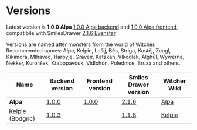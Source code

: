# Versions

Latest version is **1.0.0 Alpa** [1.0.0 Alpa backend](https://github.com/privrja/thesis/releases/tag/1.0.0) and [1.0.0 Alpa frontend](https://github.com/privrja/thesis-frontend-react/releases/tag/1.0.0), compatibile with SmilesDrawer [2.1.6 Evenstar](https://github.com/privrja/smilesDrawer/releases/tag/2.1.6)

Versions are named after monsters from the world of Witcher.
Recommended names: ~~Alpa~~, ~~Kelpie~~, Lešij, Běs, Striga, Kostěj, Zeugl, Kikimora, Mlhavec, Harpyje, Graveir, Katakan, Vlkodlak, Alghůl, Wywerna, Nekker, Kurolišek, Krabopavouk, Vidlohon, Polednice, Bruxa and others.

| Name            | Backend version                                               | Frontend version                                                             | Smiles Drawer version                                               | Witcher Wiki                                    |
| --------------- | ------------------------------------------------------------- | ---------------------------------------------------------------------------- | ------------------------------------------------------------------- | ----------------------------------------------- |
| **Alpa**        | [1.0.0](https://github.com/privrja/thesis/releases/tag/1.0.0) | [1.0.0](https://github.com/privrja/thesis-frontend-react/releases/tag/1.0.0) | [2.1.6](https://github.com/privrja/smilesDrawer/releases/tag/2.1.6) | [Alpa](https://witcher.fandom.com/wiki/Alp)     |
| Kelpie (Bbdgnc) | [1.0.3](https://github.com/privrja/bbdgnc/releases/tag/1.0.2) |                                                                              | [1.1.8](https://github.com/privrja/smilesDrawer/releases/tag/1.1.8) | [Kelpie](https://witcher.fandom.com/wiki/Kelpie)|


